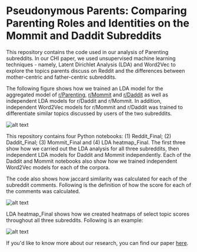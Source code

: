 # Pseudonymous Parents: Comparing Parenting Roles and Identities on the Mommit and Daddit Subreddits
This repository contains the code used in our analysis of Parenting subreddits. In our CHI paper, we used unsupervised machine learning techniques - namely, Latent Dirichlet Analysis (LDA) and Word2Vec to explore the topics parents discuss on Reddit and the differences between mother-centric and father-centric subreddits. 

The following figure shows how we trained an LDA model for the aggregated model of [r/Parenting](https://www.reddit.com/r/Parenting/), [r/Mommit](https://www.reddit.com/r/Mommit/) and [r/Daddit](https://www.reddit.com/r/daddit/) as well as independent LDA models for r/Daddit and r/Mommit. In addition, independent Word2Vec models for r/Mommit and r/Daddit was trained to differentiate similar topics discussed by users of the two subreddits. 

![alt text](http://www-personal.umich.edu/~tawfiqam/ParentingLDAWord2vecFigure.png)

This repository contains four Python notebooks: (1) Reddit_Final; (2) Daddit_Final; (3) Mommit_Final and (4) LDA heatmap_Final. The first three show how we carried out the LDA analysis for all three subreddits, then independent LDA models for Daddit and Mommit independently. Each of the Daddit and Mommit notebooks also show how we trained independent Word2Vec models for each of the corpora. 

The code also shows how jaccard similarity was calculated for each of the subreddit comments. Following is the definition of how the score for each of the comments was calculated. 

![alt text](http://www-personal.umich.edu/~tawfiqam/jaccard_similarity.png)

LDA heatmap_Final shows how we created heatmaps of select topic scores throughout all three subreddits. Following is an example:

![alt text](http://www-personal.umich.edu/~tawfiqam/LDATopicHeatExampleNew.png)

If you'd like to know more about our research, you can find our paper [here](http://www-personal.umich.edu/~tawfiqam/Ammari_Reddit_Parenting_CHI_2018.pdf).

